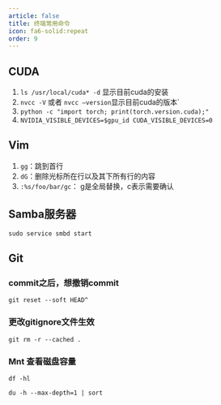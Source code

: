 ```yaml
---
article: false
title: 终端常用命令
icon: fa6-solid:repeat
order: 9
---
```


## CUDA

1. `ls /usr/local/cuda* -d` 显示目前cuda的安装
2. `nvcc -V` 或者 `nvcc —version`显示目前cuda的版本`
3. `python -c "import torch; print(torch.version.cuda);"`  
4. ``NVIDIA_VISIBLE_DEVICES=$gpu_id
CUDA_VISIBLE_DEVICES=0``

## Vim

1. `gg`：跳到首行
2. `dG`：删除光标所在行以及其下所有行的内容
3. `:%s/foo/bar/gc`： g是全局替换，c表示需要确认


## Samba服务器

`sudo service smbd start`

## Git

### commit之后，想撤销commit

`git reset --soft HEAD^`

### 更改gitignore文件生效

`git rm -r --cached .`

### Mnt 查看磁盘容量

`df -hl`

`du -h --max-depth=1 | sort`


